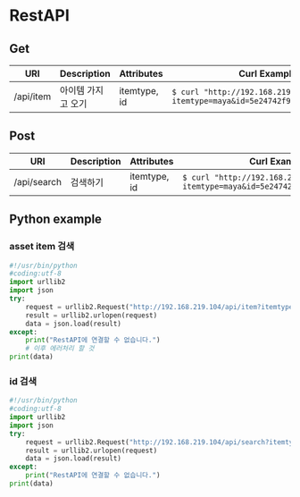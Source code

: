 # RestAPI

## Get
| URI | Description | Attributes | Curl Example |
| --- | --- | --- | --- |
| /api/item | 아이템 가지고 오기 | itemtype, id | `$ curl "http://192.168.219.104/api/item?itemtype=maya&id=5e24742f901da0498519f7a7"` |


## Post
| URI | Description | Attributes | Curl Example |
| --- | --- | --- | --- |
| /api/search | 검색하기 | itemtype, id | `$ curl "http://192.168.219.104/api/search?itemtype=maya&id=5e24742f901da0498519f7a7"` |


## Python example
### asset item 검색 

```python
#!/usr/bin/python
#coding:utf-8
import urllib2
import json
try:
    request = urllib2.Request("http://192.168.219.104/api/item?itemtype=maya&id=5e24742f901da0498519f7a7")
    result = urllib2.urlopen(request)
    data = json.load(result)
except:
    print("RestAPI에 연결할 수 없습니다.")
    # 이후 에러처리 할 것
print(data)
```

### id 검색
```python
#!/usr/bin/python
#coding:utf-8
import urllib2
import json
try:
    request = urllib2.Request("http://192.168.219.104/api/search?itemtype=maya&id=5e24742f901da0498519f7a7")
    result = urllib2.urlopen(request)
    data = json.load(result)
except:
    print("RestAPI에 연결할 수 없습니다.")
print(data)
```